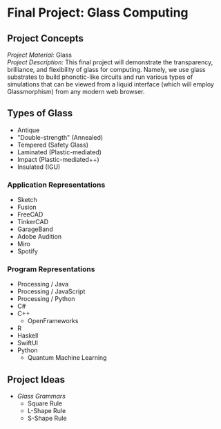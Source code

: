 # Final Project: Glass Computing

## Project Concepts
*Project Material:* Glass  
*Project Description:* This final project will demonstrate the transparency, brilliance, and flexibility of glass for computing. Namely, we use glass substrates to build phonotic-like circuits and run various types of simulations that can be viewed from a liquid interface (which will employ Glassmorphism) from any modern web browser.

## Types of Glass
* Antique
* "Double-strength" (Annealed)
* Tempered (Safety Glass)
* Laminated (Plastic-mediated)
* Impact (Plastic-mediated++)
* Insulated (IGU)


<!-- ## Project Representations
Representation 1:
Representation 2:
Representation 3: -->

### Application Representations
* Sketch
* Fusion
* FreeCAD
* TinkerCAD
* GarageBand
* Adobe Audition
* Miro
* Spotify

### Program Representations
* Processing / Java
* Processing / JavaScript
* Processing / Python
* C#
* C++
  * OpenFrameworks
* R
* Haskell
* SwiftUI
* Python
  * Quantum Machine Learning

## Project Ideas
* *Glass Grammars*
  * Square Rule
  * L-Shape Rule
  * S-Shape Rule






**<!-- Harmonic Oscillators (Harmonic Hopfield Networks)
Compression -> Crystals -> Crystal Intelligence -> Intelligence -->**
